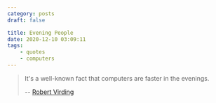 ```yaml
---
category: posts
draft: false

title: Evening People
date: 2020-12-10 03:09:11
tags:
    - quotes
    - computers
---
```


> It's a well-known fact that computers are faster in the evenings.
>
> -- [Robert Virding](https://codesync.global/speaker/robert-virding/)
